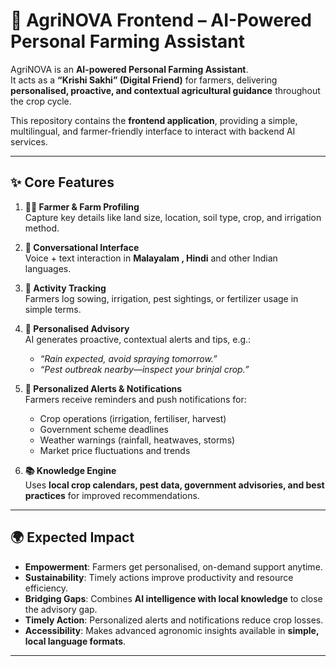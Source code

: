 # 🌱 AgriNOVA Frontend – AI-Powered Personal Farming Assistant

&#x20;  &#x20;

AgriNOVA is an **AI-powered Personal Farming Assistant**.\
It acts as a **“Krishi Sakhi” (Digital Friend)** for farmers, delivering **personalised, proactive, and contextual agricultural guidance** throughout the crop cycle.

This repository contains the **frontend application**, providing a simple, multilingual, and farmer-friendly interface to interact with backend AI services.

---


## ✨ Core Features

1. **👨‍🌾 Farmer & Farm Profiling**\
   Capture key details like land size, location, soil type, crop, and irrigation method.

2. **💬 Conversational Interface**\
   Voice + text interaction in **Malayalam , Hindi** and other Indian languages.

3. **📖 Activity Tracking**\
   Farmers log sowing, irrigation, pest sightings, or fertilizer usage in simple terms.

4. **🤖 Personalised Advisory**\
   AI generates proactive, contextual alerts and tips, e.g.:

   - *“Rain expected, avoid spraying tomorrow.”*
   - *“Pest outbreak nearby—inspect your brinjal crop.”*

5. **🔔 Personalized Alerts & Notifications**\
   Farmers receive reminders and push notifications for:

   - Crop operations (irrigation, fertiliser, harvest)
   - Government scheme deadlines
   - Weather warnings (rainfall, heatwaves, storms)
   - Market price fluctuations and trends

6. **📚 Knowledge Engine**\
   Uses **local crop calendars, pest data, government advisories, and best practices** for improved recommendations.

---

## 🌍 Expected Impact

- **Empowerment**: Farmers get personalised, on-demand support anytime.
- **Sustainability**: Timely actions improve productivity and resource efficiency.
- **Bridging Gaps**: Combines **AI intelligence with local knowledge** to close the advisory gap.
- **Timely Action**: Personalized alerts and notifications reduce crop losses.
- **Accessibility**: Makes advanced agronomic insights available in **simple, local language formats**.

---


